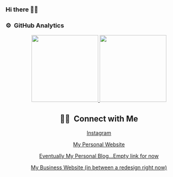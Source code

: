 ### Hi there 👋🏿

### ⚙️ &nbsp;GitHub Analytics

<p align="center">
<a href="https://github.com/hola-there">
  <img height="180em" src="https://github-readme-stats-hola-there.vercel.app//api?username=hola-there&show_icons=true&theme=algolia&include_all_commits=true&count_private=true"/>
  <img height="180em" src="https://github-readme-stats-hola-there.vercel.app//api/top-langs/?username=hola-there&layout=compact&langs_count=8&theme=algolia"/>
</a>
</p>

<h2 align="center">
🤝🏻 &nbsp;Connect with Me
</h2>
  
<p align="center">
  <a href="https://www.instagram.com/olabamisaiye/">Instagram</a>
</p>
<p align="center">  
  <a href="https://checkout.olabamisaiye.me/">My Personal Website</a>
</p>
<p align="center">
  <a href="#">Eventually My Personal Blog...Empty link for now</a>
</p>
<p align="center">
  <a href="https://swapp.solutions">My Business Website (in between a redesign right now)</a>
</p>

<!--
**hola-there/hola-there** is a ✨ _special_ ✨ repository because its `README.md` (this file) appears on your GitHub profile.

Here are some ideas to get you started:

- 🔭 I’m currently working on ...
- 🌱 I’m currently learning ...
- 👯 I’m looking to collaborate on ...
- 🤔 I’m looking for help with ...
- 💬 Ask me about ...
- 📫 How to reach me: ...
- 😄 Pronouns: ...
- ⚡ Fun fact: ...
-->
